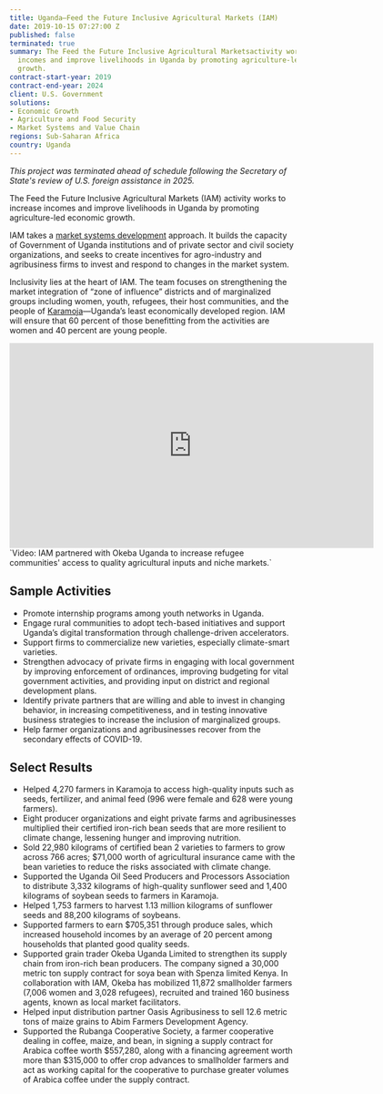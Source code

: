 ```yaml
---
title: Uganda—Feed the Future Inclusive Agricultural Markets (IAM)
date: 2019-10-15 07:27:00 Z
published: false
terminated: true
summary: The Feed the Future Inclusive Agricultural Marketsactivity works to increase
  incomes and improve livelihoods in Uganda by promoting agriculture-led economic
  growth.
contract-start-year: 2019
contract-end-year: 2024
client: U.S. Government
solutions:
- Economic Growth
- Agriculture and Food Security
- Market Systems and Value Chain
regions: Sub-Saharan Africa
country: Uganda
---
```


<aside><em>This project was terminated ahead of schedule following the Secretary of State's review of U.S. foreign assistance in 2025.</em></aside>

The Feed the Future Inclusive Agricultural Markets (IAM) activity works to increase incomes and improve livelihoods in Uganda by promoting agriculture-led economic growth.

IAM takes a [market systems development](https://dai-global-developments.com/articles/market-systems-development-a-primer-on-pro-poor-programming?utm_source=daidotcom) approach. It builds the capacity of Government of Uganda institutions and of private sector and civil society organizations, and seeks to create incentives for agro-industry and agribusiness firms to invest and respond to changes in the market system.

Inclusivity lies at the heart of IAM. The team focuses on strengthening the market integration of “zone of influence” districts and of marginalized groups including women, youth, refugees, their host communities, and the people of [Karamoja](https://en.wikipedia.org/wiki/Karamoja)—Uganda’s least economically developed region. IAM will ensure that 60 percent of those benefitting from the activities are women and 40 percent are young people.

<iframe src="https://player.vimeo.com/video/721057794?h=9036522966" width="640" height="360" frameborder="0" allow="autoplay; fullscreen; picture-in-picture" allowfullscreen></iframe>`Video: IAM partnered with Okeba Uganda to increase refugee communities' access to quality agricultural inputs and niche markets.`

## Sample Activities

* Promote internship programs among youth networks in Uganda.
* Engage rural communities to adopt tech-based initiatives and support Uganda’s digital transformation through challenge-driven accelerators.
* Support firms to commercialize new varieties, especially climate-smart varieties.
* Strengthen advocacy of private firms in engaging with local government by improving enforcement of ordinances, improving budgeting for vital government activities, and providing input on district and regional development plans.
* Identify private partners that are willing and able to invest in changing behavior, in increasing competitiveness, and in testing innovative business strategies to increase the inclusion of marginalized groups.
* Help farmer organizations and agribusinesses recover from the secondary effects of COVID-19.

## Select Results

* Helped 4,270 farmers in Karamoja to access high-quality inputs such as seeds, fertilizer, and animal feed (996 were female and 628 were young farmers).
* Eight producer organizations and eight private farms and agribusinesses multiplied their certified iron-rich bean seeds that are more resilient to climate change, lessening hunger and improving nutrition.
* Sold 22,980 kilograms of certified bean 2 varieties to farmers to grow across 766 acres; $71,000 worth of agricultural insurance came with the bean varieties to reduce the risks associated with climate change.
* Supported the Uganda Oil Seed Producers and Processors Association to distribute 3,332 kilograms of high-quality sunflower seed and 1,400 kilograms of soybean seeds to farmers in Karamoja.
* Helped 1,753 farmers to harvest 1.13 million kilograms of sunflower seeds and 88,200 kilograms of soybeans.
* Supported farmers to earn $705,351 through produce sales, which increased household incomes by an average of 20 percent among households that planted good quality seeds.
* Supported grain trader Okeba Uganda Limited to strengthen its supply chain from iron-rich bean producers. The company signed a 30,000 metric ton supply contract for soya bean with Spenza limited Kenya. In collaboration with IAM, Okeba has mobilized 11,872 smallholder farmers (7,006 women and 3,028 refugees), recruited and trained 160 business agents, known as local market facilitators.
* Helped input distribution partner Oasis Agribusiness to sell 12.6 metric tons of maize grains to Abim Farmers Development Agency.
* Supported the Rubanga Cooperative Society, a farmer cooperative dealing in coffee, maize, and bean, in signing a supply contract for Arabica coffee worth $557,280, along with a financing agreement worth more than $315,000 to offer crop advances to smallholder farmers and act as working capital for the cooperative to purchase greater volumes of Arabica coffee under the supply contract.
